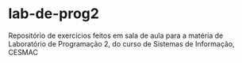 # lab-de-prog2
 Repositório de exercícios feitos em sala de aula para a matéria de Laboratório de Programação 2, do curso de Sistemas de Informação, CESMAC
